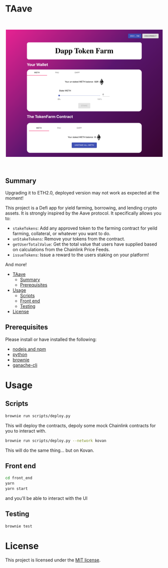 # TAave

<br/>
<p align="center">
<img src="./web-image.png" width="500" alt="Full Stack Example">
</a>
</p>
<br/>

## Summary

Upgrading it to ETH2.0, deployed version may not work as expected at the moment!

This project is a Defi app for yield farming, borrowing, and lending crypto assets. It is strongly inspired by the Aave protocol. It specifically allows you to:

- `stakeTokens`: Add any approved token to the farming contract for yeild farming, collateral, or whatever you want to do.
- `unStakeTokens`: Remove your tokens from the contract.
- `getUserTotalValue`: Get the total value that users have supplied based on calculations from the Chainlink Price Feeds.
- `issueTokens`: Issue a reward to the users staking on your platform!

And more!

- [TAave](#TAave)
  - [Summary](#summary)
  - [Prerequisites](#prerequisites)
- [Usage](#usage)
  - [Scripts](#scripts)
  - [Front end](#front-end)
  - [Testing](#testing)
- [License](#license)

## Prerequisites

Please install or have installed the following:

- [nodejs and npm](https://nodejs.org/en/download/)
- [python](https://www.python.org/downloads/)
- [brownie](https://eth-brownie.readthedocs.io/en/stable/install.html)
- [ganache-cli](https://www.npmjs.com/package/ganache-cli)

# Usage

## Scripts

```bash
brownie run scripts/deploy.py
```

This will deploy the contracts, depoly some mock Chainlink contracts for you to interact with.

```bash
brownie run scripts/deploy.py --network kovan
```

This will do the same thing... but on Kovan.

## Front end

```bash
cd front_end
yarn
yarn start
```

and you'll be able to interact with the UI

## Testing

```
brownie test
```

# License

This project is licensed under the [MIT license](LICENSE).
